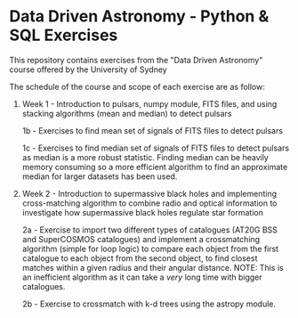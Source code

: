 # Data Driven Astronomy - Python & SQL Exercises

This repository contains exercises from the "Data Driven Astronomy" course offered by the University of Sydney

The schedule of the course and scope of each exercise are as follow:

1. Week 1 - Introduction to pulsars, numpy module, FITS files, and using stacking algorithms (mean and median) to detect pulsars

   1b - Exercises to find mean set of signals of FITS files to detect pulsars

   1c - Exercises to find median set of signals of FITS files to detect pulsars as median is a more robust statistic. Finding median can be heavily memory consuming so a more efficient algorithm to find an approximate median for larger datasets has been used.

2. Week 2 - Introduction to supermassive black holes and implementing cross-matching algorithm to combine radio and optical information to investigate how supermassive black holes regulate star formation

   2a - Exercise to import two different types of catalogues (AT20G BSS and SuperCOSMOS catalogues) and implement a crossmatching algorithm (simple for loop logic) to compare each object from the first catalogue to each object from the second object, to find closest matches within a given radius and their angular distance.
   NOTE: This is an inefficient algorithm as it can take a _very_ long time with bigger catalogues.

   2b - Exercise to crossmatch with k-d trees using the astropy module.
